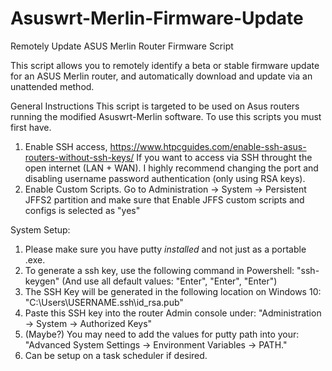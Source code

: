# Asuswrt-Merlin-Firmware-Update
Remotely Update ASUS Merlin Router Firmware Script

This script allows you to remotely identify a beta or stable firmware update for an ASUS Merlin router, and automatically download and update via an unattended method.

General Instructions
This script is targeted to be used on Asus routers running the modified Asuswrt-Merlin software. To use this scripts you must first have.

1. Enable SSH access, https://www.htpcguides.com/enable-ssh-asus-routers-without-ssh-keys/ 
If you want to access via SSH throught the open internet (LAN + WAN). I highly recommend changing the port and disabling username password authentication (only using RSA keys).
2. Enable Custom Scripts. 
Go to Administration -> System -> Persistent JFFS2 partition and make sure that Enable JFFS custom scripts and configs is selected as "yes"

System Setup:
1. Please make sure you have putty *installed* and not just as a portable .exe.
2. To generate a ssh key, use the following command in Powershell: "ssh-keygen" (And use all default values: "Enter", "Enter", "Enter")
3. The SSH Key will be generated in the following location on Windows 10: "C:\Users\USERNAME\.ssh\id_rsa.pub"
4. Paste this SSH key into the router Admin console under: "Administration -> System -> Authorized Keys"
5. (Maybe?) You may need to add the values for putty path into your: "Advanced System Settings -> Environment Variables -> PATH."
6. Can be setup on a task scheduler if desired.
